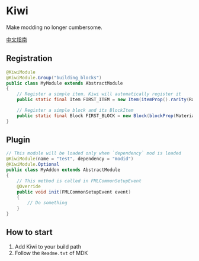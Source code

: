 # Kiwi

Make modding no longer cumbersome.

[中文指南](https://snownee.gitbook.io/kiwi/)

## Registration

``` java
@KiwiModule
@KiwiModule.Group("building_blocks")
public class MyModule extends AbstractModule
{
    // Register a simple item. Kiwi will automatically register it
    public static final Item FIRST_ITEM = new Item(itemProp().rarity(Rarity.EPIC));

    // Register a simple block and its BlockItem
    public static final Block FIRST_BLOCK = new Block(blockProp(Material.WOOD));
}
```

## Plugin

``` java
// This module will be loaded only when `dependency` mod is loaded
@KiwiModule(name = "test", dependency = "modid")
@KiwiModule.Optional
public class MyAddon extends AbstractModule
{
    // This method is called in FMLCommonSetupEvent
    @Override
    public void init(FMLCommonSetupEvent event)
    {
        // Do something
    }
}
```

## How to start

1. Add Kiwi to your build path
2. Follow the `Readme.txt` of MDK
